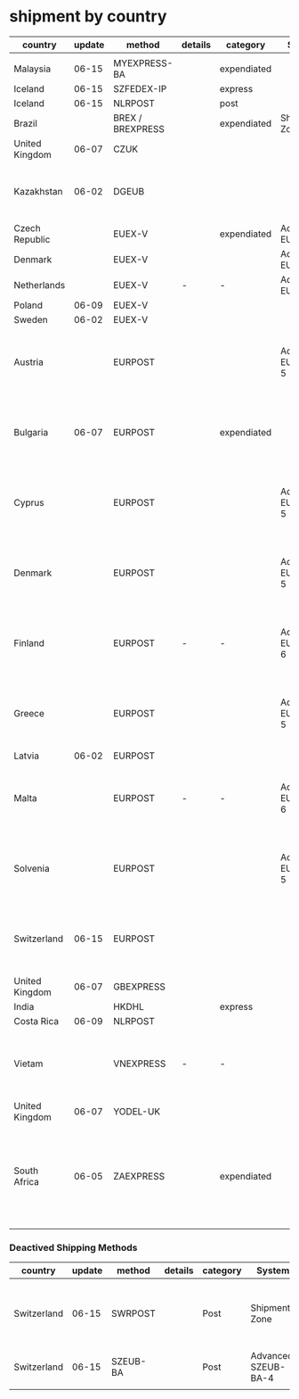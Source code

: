 
# shipment by country 

| country        | update | method           | details | category    | System              |                                                                                             |
| -------------- | ------ | ---------------- | ------- | ----------- | ------------------- | ------------------------------------------------------------------------------------------- |
|                |        |                  |         |             |                     |                                                                                             |
| Malaysia       | 06-15  | MYEXPRESS-BA     |         | expendiated |                     |                                                                                             |
| Iceland        | 06-15  | SZFEDEX-IP       |         | express     |                     |                                                                                             |
| Iceland        | 06-15  | NLRPOST          |         | post        |                     |                                                                                             |
| Brazil         |        | BREX / BREXPRESS |         | expendiated | Shipment Zone       |                                                                                             |
| United Kingdom | 06-07  | CZUK             |         |             |                     |                                                                                             |
| Kazakhstan     | 06-02  | DGEUB            |         |             |                     | EURPOST: Intl. + Local Post (Ref. ETA. 15-40 Days)                                          |
| Czech Republic |        | EUEX-V           |         | expendiated | Advanced: EUEX-V    |                                                                                             |
| Denmark        |        | EUEX-V           |         |             | Advanced: EUEX-V    |                                                                                             |
| Netherlands    |        | EUEX-V           | -       | -           | Advanced: EUEX-V    |                                                                                             |
| Poland         | 06-09  | EUEX-V           |         |             |                     |                                                                                             |
| Sweden         | 06-02  | EUEX-V           |         |             |                     |                                                                                             |
| Austria        |        | EURPOST          |         |             | Advanced: EURPOST-5 | EURPOST: Intl. + Local Delivery (Ref. ETA. 13-30 Days)                                      |
| Bulgaria       | 06-07  | EURPOST          |         | expendiated |                     | EURPOST: Intl. + Local Delivery (Ref. ETA. 13-30 Days)                                      |
| Cyprus         |        | EURPOST          |         |             | Advanced: EURPOST-5 | EURPOST: Intl. + Local Delivery (Ref. ETA. 13-30 Days)                                      |
| Denmark        |        | EURPOST          |         |             | Advanced: EURPOST-5 | EURPOST: Intl. + Local Delivery (Ref. ETA. 13-30 Days)                                      |
| Finland        |        | EURPOST          | -       | -           | Advanced: EURPOST-6 | EURPOST: Intl. + Local Delivery (Ref. ETA. 13-30 Days)                                      |
| Greece         |        | EURPOST          |         |             | Advanced: EURPOST-5 | EURPOST: Intl. + Local Delivery (Ref. ETA. 13-30 Days)                                      |
| Latvia         | 06-02  | EURPOST          |         |             |                     |                                                                                             |
| Malta          |        | EURPOST          | -       | -           | Advanced: EURPOST-6 | EURPOST: Intl. + Local Delivery (Ref. ETA. 13-30 Days)                                      |
| Solvenia       |        | EURPOST          |         |             | Advanced: EURPOST-5 | EURPOST: Intl. + Local Delivery (Ref. ETA. 13-30 Days)                                      |
| Switzerland    | 06-15  | EURPOST          |         |             |                     | EURPOST: Intl. + Local Delivery (Ref. ETA. 13-30 Days)                                      |
| United Kingdom | 06-07  | GBEXPRESS        |         |             |                     |                                                                                             |
| India          |        | HKDHL            |         | express     |                     |                                                                                             |
| Costa Rica     | 06-09  | NLRPOST          |         |             |                     |                                                                                             |
| Vietam         |        | VNEXPRESS        | -       | -           |                     | VNEXPRESS: Intl. + Local Express (Ref. ETA. 10-18 Days)                                     |
| United Kingdom | 06-07  | YODEL-UK         |         |             |                     |                                                                                             |
| South Africa   | 06-05  | ZAEXPRESS        |         | expendiated |                     | ZAEXPRESS: Buffaloex Express Shipment (Ref. ETA 11-20 Days, personal ID 13-digits needed!!) |



### Deactived Shipping Methods 

| country     | update | method   | details | category | System               |                                                         |
| ----------- | ------ | -------- | ------- | -------- | -------------------- | ------------------------------------------------------- |
| Switzerland | 06-15  | SWRPOST  |         | Post     | Shipment Zone        | SWRPOST: Intl. + Switzerland Post (Ref. ETA 11-24 Days) |
| Switzerland | 06-15  | SZEUB-BA |         | Post     | Advanced: SZEUB-BA-4 |                                                         |
|             |        |          |         |          |                      |                                                         |


